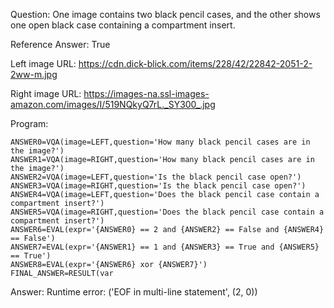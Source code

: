Question: One image contains two black pencil cases, and the other shows one open black case containing a compartment insert.

Reference Answer: True

Left image URL: https://cdn.dick-blick.com/items/228/42/22842-2051-2-2ww-m.jpg

Right image URL: https://images-na.ssl-images-amazon.com/images/I/519NQkyQ7rL._SY300_.jpg

Program:

```
ANSWER0=VQA(image=LEFT,question='How many black pencil cases are in the image?')
ANSWER1=VQA(image=RIGHT,question='How many black pencil cases are in the image?')
ANSWER2=VQA(image=LEFT,question='Is the black pencil case open?')
ANSWER3=VQA(image=RIGHT,question='Is the black pencil case open?')
ANSWER4=VQA(image=LEFT,question='Does the black pencil case contain a compartment insert?')
ANSWER5=VQA(image=RIGHT,question='Does the black pencil case contain a compartment insert?')
ANSWER6=EVAL(expr='{ANSWER0} == 2 and {ANSWER2} == False and {ANSWER4} == False')
ANSWER7=EVAL(expr='{ANSWER1} == 1 and {ANSWER3} == True and {ANSWER5} == True')
ANSWER8=EVAL(expr='{ANSWER6} xor {ANSWER7}')
FINAL_ANSWER=RESULT(var
```
Answer: Runtime error: ('EOF in multi-line statement', (2, 0))

